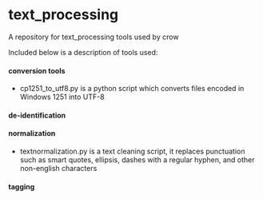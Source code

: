 # text_processing
A repository for text_processing tools used by crow

Included below is a description of tools used:

#### conversion tools

* cp1251_to_utf8.py is a python script which converts files encoded in Windows 1251 into UTF-8

#### de-identification

#### normalization

* textnormalization.py is a text cleaning script, it replaces punctuation such as smart quotes, ellipsis, dashes with a regular hyphen, and other non-english characters

#### tagging
